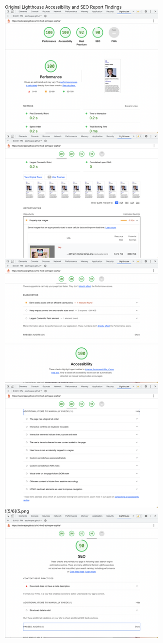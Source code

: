 Original Lighthouse Accessibility and SEO Report Findings
![1/6](1.png)
![2/6](2.png)
![3/6](3.png)
![4/6](4.png)
![5/6](5.png
![6/6](6.png)